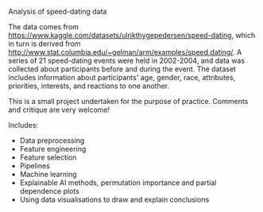 Analysis of speed-dating data

The data comes from https://www.kaggle.com/datasets/ulrikthygepedersen/speed-dating, which in turn is derived from http://www.stat.columbia.edu/~gelman/arm/examples/speed.dating/. A series of 21 speed-dating events were held in 2002-2004, and data was collected about participants before and during the event. The dataset includes information about participants' age, gender, race, attributes, priorities, interests, and reactions to one another.

This is a small project undertaken for the purpose of practice. Comments and critique are very welcome!

Includes:
* Data preprocessing
* Feature engineering
* Feature selection
* Pipelines
* Machine learning
* Explainable AI methods, permutation importance and partial dependence plots
* Using data visualisations to draw and explain conclusions
